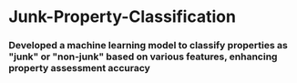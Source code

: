 # Junk-Property-Classification
### Developed a machine learning model to classify properties as "junk" or "non-junk" based on various features, enhancing property assessment accuracy
